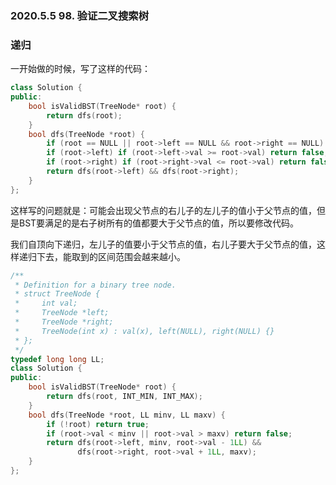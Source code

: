 ### 2020.5.5 98. 验证二叉搜索树

### 递归

一开始做的时候，写了这样的代码：

```cpp
class Solution {
public:
    bool isValidBST(TreeNode* root) {
        return dfs(root);
    }
    bool dfs(TreeNode *root) {
        if (root == NULL || root->left == NULL && root->right == NULL) return true;
        if (root->left) if (root->left->val >= root->val) return false;
        if (root->right) if (root->right->val <= root->val) return false;
        return dfs(root->left) && dfs(root->right);
    }
};
```

这样写的问题就是：可能会出现父节点的右儿子的左儿子的值小于父节点的值，但是BST要满足的是右子树所有的值都要大于父节点的值，所以要修改代码。

我们自顶向下递归，左儿子的值要小于父节点的值，右儿子要大于父节点的值，这样递归下去，能取到的区间范围会越来越小。

```cpp
/**
 * Definition for a binary tree node.
 * struct TreeNode {
 *     int val;
 *     TreeNode *left;
 *     TreeNode *right;
 *     TreeNode(int x) : val(x), left(NULL), right(NULL) {}
 * };
 */
typedef long long LL;
class Solution {
public:
    bool isValidBST(TreeNode* root) {
        return dfs(root, INT_MIN, INT_MAX);
    }
    bool dfs(TreeNode *root, LL minv, LL maxv) {
        if (!root) return true;
        if (root->val < minv || root->val > maxv) return false;
        return dfs(root->left, minv, root->val - 1LL) && 
               dfs(root->right, root->val + 1LL, maxv);
    }
};
```